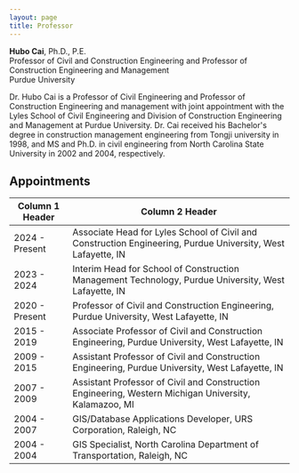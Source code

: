 ```yaml
---
layout: page
title: Professor
---
```


<!--
<img src="https://github.com/purdue-hubocai-lciii/purdue-hubocai-lciii.github.io/blob/master/_images/professorCai.png" alt="Professor Hubo Cai">
-->

**Hubo Cai**, Ph.D., P.E.<br>
Professor of Civil and Construction Engineering and Professor of Construction Engineering and Management<br>
​Purdue University<br>

Dr. Hubo Cai is a Professor of Civil Engineering and Professor of Construction Engineering and management with joint appointment with the Lyles School of Civil Engineering and Division of Construction Engineering and Management at Purdue University. Dr. Cai received his Bachelor's degree in construction management engineering from Tongji university in 1998, and MS and Ph.D. in civil engineering from North Carolina State University in 2002 and 2004, respectively.<br>

## Appointments

| Column 1 Header | Column 2 Header |
|------------------|-----------------|
| 2024 - Present  | Associate Head for Lyles School of Civil and Construction Engineering, Purdue University, West Lafayette, IN    |
| 2023 - 2024     | Interim Head for School of Construction Management Technology, Purdue University, West Lafayette, IN     |
| 2020 - Present  | ​Professor of Civil and Construction Engineering, Purdue University, West Lafayette, IN   |
| 2015 - 2019   | Associate Professor of Civil and Construction Engineering, Purdue University, West Lafayette, IN    |
| 2009 - 2015   | Assistant Professor of Civil and Construction Engineering, Purdue University, West Lafayette, IN    |
| 2007 - 2009   | Assistant Professor of Civil and Construction Engineering, Western Michigan University, Kalamazoo, MI    |
| 2004 - 2007   | GIS/Database Applications Developer, URS Corporation, Raleigh, NC    |
| 2004 - 2004   | GIS Specialist, North Carolina Department of Transportation, Raleigh, NC   |
